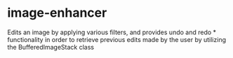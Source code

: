 # image-enhancer
Edits an image by applying various filters, and provides undo and redo  * functionality in order to retrieve previous edits made by the user by utilizing the BufferedImageStack class
